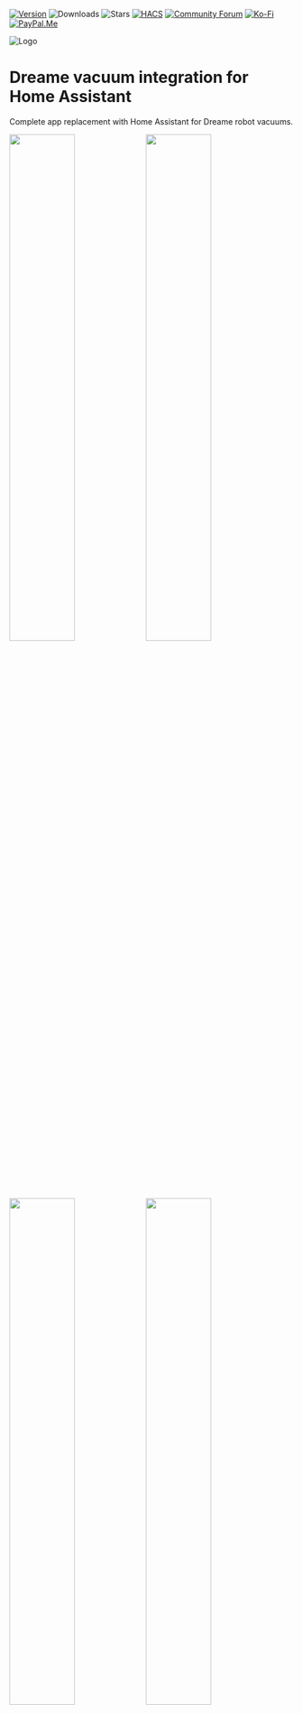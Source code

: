 [![Version](https://img.shields.io/github/manifest-json/v/Tasshack/dreame-vacuum/master?filename=custom_components%2Fdreame_vacuum%2Fmanifest.json&color=slateblue&label=Version&style=for-the-badge)](https://github.com/Tasshack/dreame-vacuum/releases)
![Downloads](https://img.shields.io/github/downloads/Tasshack/dreame-vacuum/total?label=Downloads&style=for-the-badge)
![Stars](https://img.shields.io/github/stars/Tasshack/dreame-vacuum?label=Stars&color=darkgoldenrod&style=for-the-badge)
[![HACS](https://img.shields.io/badge/HACS-Default-orange.svg?logo=HomeAssistantCommunityStore&logoColor=white&style=for-the-badge)](https://github.com/hacs/integration)
[![Community Forum](https://img.shields.io/static/v1.svg?label=Community&message=Forum&color=41bdf5&logo=HomeAssistant&logoColor=white&style=for-the-badge)](https://community.home-assistant.io/t/custom-component-dreame-vacuum/473026)
[![Ko-Fi](https://img.shields.io/static/v1.svg?label=%20&message=Ko-Fi&color=F16061&logo=ko-fi&logoColor=white&style=for-the-badge)](https://www.ko-fi.com/Tasshack)
[![PayPal.Me](https://img.shields.io/static/v1.svg?label=%20&message=PayPal.Me&logo=paypal&color=blue&style=for-the-badge)](https://paypal.me/Tasshackk)

![Logo](https://raw.githubusercontent.com/Tasshack/dreame-vacuum/dev/docs/media/logo.png)

# Dreame vacuum integration for Home Assistant

Complete app replacement with Home Assistant for Dreame robot vacuums.

<img src="https://raw.githubusercontent.com/Tasshack/dreame-vacuum/master/docs/media/map.png" width="48%"><img src="https://raw.githubusercontent.com/Tasshack/dreame-vacuum/master/docs/media/map_app.png" width="48%">

<img src="https://raw.githubusercontent.com/Tasshack/dreame-vacuum/master/docs/media/settings.png" width="48%"><img src="https://raw.githubusercontent.com/Tasshack/dreame-vacuum/master/docs/media/settings_app.png" width="48%">

## Features

- [Auto generated device entities](https://github.com/Tasshack/dreame-vacuum/blob/master/docs/entities.md)
- [Live and multi floor map support](https://github.com/Tasshack/dreame-vacuum/blob/master/docs/map.md)
- [Customized room cleaning entities](https://github.com/Tasshack/dreame-vacuum/blob/master/docs/room_entities.md)
- [Services for device and map with examples](https://github.com/Tasshack/dreame-vacuum/blob/master/docs/services.md)
- [Persistent notifications and error reporting](https://github.com/Tasshack/dreame-vacuum/blob/master/docs/notifications.md)
- [Events for automations](https://github.com/Tasshack/dreame-vacuum/blob/master/docs/events.md)
- [Valetudo map card support](#with-valetudo-map-card)

## Supported Devices
- **Dreame**
  - `dreame.vacuum.p2008` *(F9)*
  - `dreame.vacuum.p2009` *(D9)*
  - `dreame.vacuum.p2259` *(D9 Max)*
  - `dreame.vacuum.p2187` *(D9 Pro)*
  - `dreame.vacuum.r2205` *(D10 Plus)*
  - `dreame.vacuum.p2029` *(L10 Pro)*
  - `dreame.vacuum.p2028a` *(L10 Plus)*
  - `dreame.vacuum.r2228o` *(L10s Ultra)*
  - `dreame.vacuum.r2215o` *(L10s Pro)*
  - `dreame.vacuum.r2216o` *(L10s Pro)*
  - `dreame.vacuum.p2028` *(Z10 Pro)*
  - `dreame.vacuum.p2027` *(W10)*
  - `dreame.vacuum.r2104` *(W10 Pro)*
  - `dreame.vacuum.r2251o` *(W10s)*
  - `dreame.vacuum.r2232a` *(W10s Pro)*
  - `dreame.vacuum.r2228` *(S10)*
  - `dreame.vacuum.r2211o` *(S10+)*
  - `dreame.vacuum.r2233` *(S10 Pro)*
  - `dreame.vacuum.r2247` *(S10 Pro Plus)*
  - `dreame.vacuum.r2246` *(S10 Plus)*
  - `dreame.vacuum.r2215` *(X10)*
  - `dreame.vacuum.r2235` *(X10 Ultra)*
- **Mijia**
  - `dreame.vacuum.p2036` *(Trouver LDS Finder)*
  - `dreame.vacuum.p2150o` *(Vacuum-Mop)*
  - `dreame.vacuum.p2150a` *(Vacuum-Mop 2 Ultra)*
  - `dreame.vacuum.p2150b` *(Vacuum-Mop 2 Ultra Set)*
  - `dreame.vacuum.p2114o` *(Self-Cleaning Robot Vacuum-Mop)* 
  - `dreame.vacuum.p2149o` *(Self-Cleaning Robot Vacuum-Mop Pro)*
  - `dreame.vacuum.r2254` *(1S)*
  - `dreame.vacuum.r2209` *(X10)*
  - `dreame.vacuum.p2114a` *(X10+)*
  - `dreame.vacuum.p2041` *(1T)*
  - `dreame.vacuum.p2140a` *(2C)*
  - `dreame.vacuum.p2140` *(2C)*
  - `dreame.vacuum.p2140q` *(Mi Robot Vacuum-Mop 2)*
  - `dreame.vacuum.p2140p` *(Mi Robot Vacuum-Mop 2)*
  - `dreame.vacuum.p2140o` *(Mi Robot Vacuum-Mop 2)*
  - `dreame.vacuum.p2148o` *(Mi Robot Vacuum Mop Ultra Slim)*
  - `dreame.vacuum.p2041o` *(Mi Robot Vacuum-Mop 2 Pro+)*
- **MOVA** 
  - `dreame.vacuum.p2157` *(L600)*
  - `dreame.vacuum.p2156o` *(MOVA Z500)*

## Installation

### Manually

```sh
wget -O - https://raw.githubusercontent.com/Tasshack/dreame-vacuum/master/install | bash -
```


### Via [HACS](https://hacs.xyz/)
<a href="https://my.home-assistant.io/redirect/hacs_repository/?owner=Tasshack&repository=dreame-vacuum&category=integration" target="_blank"><img src="https://my.home-assistant.io/badges/hacs_repository.svg" alt="Open your Home Assistant instance and open a repository inside the Home Assistant Community Store." /></a>

## Configuration
<a href="https://my.home-assistant.io/redirect/config_flow_start/?domain=dreame_vacuum" target="_blank"><img src="https://my.home-assistant.io/badges/config_flow_start.svg" alt="Open your Home Assistant instance and start setting up a new integration." /></a>
- Select configuration type:

    <img src="https://raw.githubusercontent.com/Tasshack/dreame-vacuum/master/docs/media/config_flow.png" width="550px">

    <a href="https://github.com/Tasshack/dreame-vacuum/blob/master/docs/map.md" target="_blank">About map feature</a>

- Enter required credentials according to the selected configuration type. 
  > Please make sure that the devices are at same subnet for both configuration types. <a href="https://python-miio.readthedocs.io/en/latest/troubleshooting.html#discover-devices-across-subnets" target="_blank">python-miio article about this issue.</a>
- Set your device name and integration settings:

    <img src="https://raw.githubusercontent.com/Tasshack/dreame-vacuum/master/docs/media/config_flow_settings.png" width="350px">

    <a href="https://github.com/Tasshack/dreame-vacuum/blob/master/docs/notifications.md" target="_blank">About notifications feature</a><br><a href="https://github.com/Tasshack/dreame-vacuum/blob/master/docs/map.md#color-schemes" target="_blank">About map color schemes</a>
- Navigate to device page for disabling or enabling entities that you want to use.

    <a href="https://github.com/Tasshack/dreame-vacuum/blob/master/docs/entities.md" target="_blank">About entities</a>
 
## How to Use

Integration is compatible with all available Lovelace vacuum cards but if you want to use zone cleaning feature you can prefer the Xiaomi Vacuum Card.

#### With [Xiaomi Vacuum Map Card](https://github.com/PiotrMachowski/lovelace-xiaomi-vacuum-map-card)

```yaml
type: custom:xiaomi-vacuum-map-card
entity: # Your vacuum entity
map_source:
  camera: # Map Entity
calibration_source:
  camera: true
vacuum_platform: Tasshack/dreame-vacuum
```

> Open card editor, click "Generate rooms config" button, check (adjust if needed) your config using yaml editor and save changes.
<img src="https://user-images.githubusercontent.com/6118709/189792603-c5ad2089-7405-4d1b-850d-77af8f170618.png">

#### With [Vacuum Card](https://github.com/denysdovhan/vacuum-card)

```yaml
type: custom:vacuum-card
entity: # Your vacuum entity
map: # Map Entity
map_refresh: 1
stats:
  default:
    - attribute: filter_left
      unit: '%'
      subtitle: Filter
    - attribute: side_brush_left
      unit: '%'
      subtitle: Side brush
    - attribute: main_brush_left
      unit: '%'
      subtitle: Main brush
    - attribute: sensor_dirty_left
      unit: '%'
      subtitle: Sensors
  cleaning:
    - attribute: cleaned_area
      unit: m²
      subtitle: Cleaned area
    - attribute: cleaning_time
      unit: min
      subtitle: Cleaning time
shortcuts:
  - name: Clean Room 1
    service: dreame_vacuum.vacuum_clean_segment
    service_data:
      entity_id: # Your vacuum entity
      segments: 1
    icon: mdi:sofa
  - name: Clean Room 2
    service: dreame_vacuum.vacuum_clean_segment
    service_data:
      entity_id: # Your vacuum entity
      segments: 2
    icon: mdi:bed-empty
  - name: Clean Room 3
    service: dreame_vacuum.vacuum_clean_segment
    service_data:
      entity_id: # Your vacuum entity
      segments: 3
    icon: mdi:silverware-fork-knife
```

#### With <a href="https://github.com/Hypfer/lovelace-valetudo-map-card" target="_blank">Valetudo Map Card</a>
 > Enable **Map Data** camera entity. 
<a href="https://my.home-assistant.io/redirect/entities/" target="_blank"><img src="https://my.home-assistant.io/badges/entities.svg" alt="Open your Home Assistant instance and show your entities." /></a>

```yaml
type: custom:valetudo-map-card
vacuum: # Your vacuum name not the entity id
rotate: 0 # Map rotation entity does not work on valetudo map card
dock_icon: mdi:lightning-bolt-circle
dock_color: rgb(105 178 141)
vacuum_color: rgb(110, 110, 110)
wall_color: rgb(159, 159, 159)
floor_color: rgb(221, 221, 221)
no_go_area_color: rgb(177, 0, 0)
no_mop_area_color: rgb(170, 47, 255)
virtual_wall_color: rgb(199, 0, 0)
virtual_wall_width: 1.5
currently_cleaned_zone_color: rgb(221, 221, 221)
path_color: rgb(255, 255, 255)
path_width: 1.5
segment_opacity: 1
segment_colors:
  - rgb(171, 199, 248)
  - rgb(249, 224, 125)
  - rgb(184, 227, 255)
  - rgb(184, 217, 141)
```

#### With <a href="https://github.com/benct/lovelace-xiaomi-vacuum-card" target="_blank">Xiaomi Vacuum Card</a> and Picture Entity Card
```yaml
type: picture-entity
entity: # Your vacuum entity
camera_image: # Your camera entity
show_state: false
show_name: false
camera_view: live
tap_action:
  action: none
hold_action:
  action: none
```

```yaml
type: custom:xiaomi-vacuum-card
entity: # Your vacuum entity
vendor: xiaomi
attributes:
  main_brush_life:
    label: 'Main Brush: '
    key: main_brush_left
    unit: '%'
    icon: mdi:car-turbocharger
  side_brush_life:
    label: 'Side Brush: '
    key: side_brush_left
    unit: '%'
    icon: mdi:pinwheel-outline
  filter_life:
    label: 'Filter: '
    key: filter_left
    unit: '%'
    icon: mdi:air-filter
  sensor_life:
    label: 'Sensor: '
    key: sensor_dirty_left
    unit: '%'
    icon: mdi:radar
  main_brush: false
  side_brush: false
  filter: false
  sensor: false

```

#### With Dreame Vacuum Card

*Coming Soon*

## To Do

- Cleaning history map support
- Map recovery support
- Schedule editing
- AI Obstacle image support
- Custom lovelace card for map editing


## Contributing
Integrations is currently only available on English language and if want you use it on our language it would be very helpful to you to translate files on *translations* folder and share with us.

To submit your changes please fork this repository and open a pull request. 

## Thanks To

 - [xiaomi_vacuum](https://github.com/pooyashahidi/xiaomi_vacuum) by [@pooyashahidi](https://github.com/pooyashahidi)
 - [Xiaomi MIoT for Home Assistant](https://github.com/ha0y/xiaomi_miot_raw) by [@ha0y](https://github.com/ha0y)
 - [Xiaomi Cloud Map Extractor](https://github.com/PiotrMachowski/Home-Assistant-custom-components-Xiaomi-Cloud-Map-Extractor) by [@PiotrMachowski](https://github.com/PiotrMachowski)
 - [Valetudo](https://github.com/Hypfer/Valetudo) by [@Hypfer](https://github.com/Hypfer)


## Do not forget to support the project!

<a href="https://ko-fi.com/tasshack"><img width="300" src="https://raw.githubusercontent.com/Tasshack/dreame-vacuum/refs/heads/dev/.github/icons/kofi.png"/></a>

<a href="https://paypal.me/tasshackK"><img width="300" src="https://raw.githubusercontent.com/Tasshack/dreame-vacuum/refs/heads/dev/.github/icons/paypal.png"></a>

<a href="https://github.com/sponsors/Tasshack"><img width="300" src="https://raw.githubusercontent.com/Tasshack/dreame-vacuum/refs/heads/dev/.github/icons/github.png"></a>